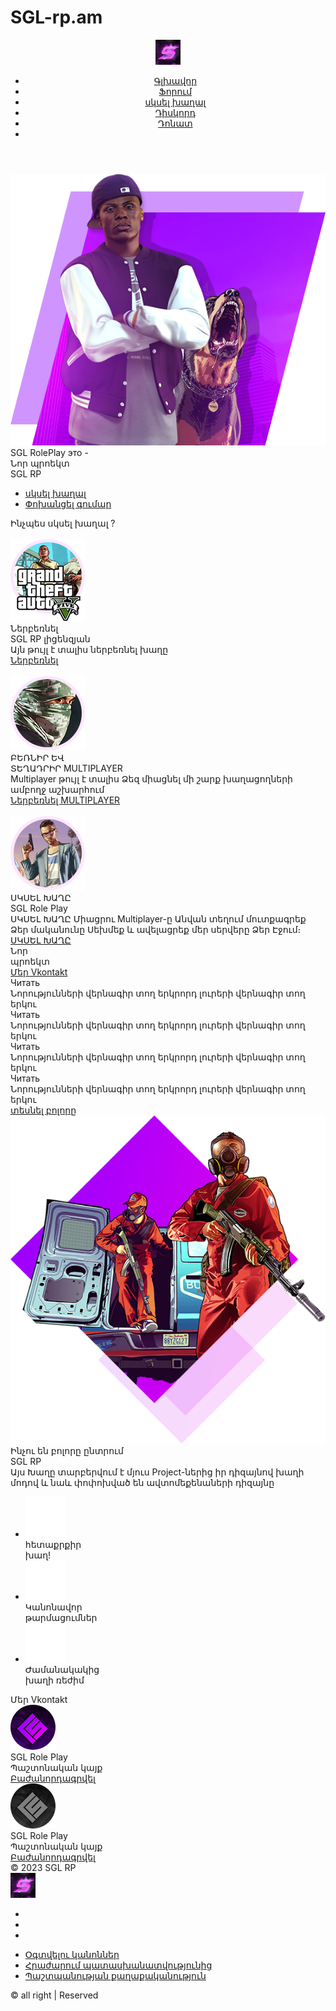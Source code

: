 # SGL-rp.am
<!DOCTYPE html>
<html lang="en">
<head>
<meta charset="UTF-8">
<meta name="viewport" content="width=device-width, initial-scale=1.0">
<meta http-equiv="X-UA-Compatible" content="ie=edge">
<link rel="stylesheet" href="all.css" integrity="sha384-oS3vJWv+0UjzBfQzYUhtDYW+Pj2yciDJxpsK1OYPAYjqT085Qq/1cq5FLXAZQ7Ay" crossorigin="anonymous">
<link rel="stylesheet" href="bootstrap.min.css" integrity="sha384-GJzZqFGwb1QTTN6wy59ffF1BuGJpLSa9DkKMp0DgiMDm4iYMj70gZWKYbI706tWS" crossorigin="anonymous">
<link rel="stylesheet" href="main.css">
<link rel="stylesheet" href="media.css">
<link rel="stylesheet" href="bootstrap.css">
<link rel="icon" type="image/png" sizes="32x32" href="unnamed.jpg">
<title> Գլխավոր- SGL RP</title>
</head>
<body>
<header>
<div class="container">
<div class="row">
<div class="col-lg-2 col-md-2 logo">
<img src="unnamed.jpg" width="40px" height="40px" alt>
</div>
<div class="col-lg-10 col-md-10 menu">
<a href="#" class="mobile_nav">
<span></span>
</a>
<ul class="nav_menu">
<a href><li>Գլխավոր</li></a>
<a href="index (1).html"><li>Ֆորում</li></a>
<a href="http://files.sa-mp.com/sa-mp-0.3.7-install.exe"><li>սկսել խաղալ</li></a>
<a href="https://discord.gg/d5ghNhD3"><li>Դիսկորդ</li></a>
<a href><li>Դոնատ</li></a>
<a href><li class="social"><i class="fab fa-vk"></i></li></a>
</ul>
</div>
</div>
</div>
</header>
<section class="header">
<div class="container">
<div class="row">
<div class="col-lg-12 col-md-12 serverInfo">
<img src="picture_header.png" class="picture" alt>
<div class="nameServer">SGL RolePlay это - <div class="line"></div></div>
<div class="titleBox">
<div class="title">Նոր պրոեկտ <br> <span>SGL RP</span> </div>
<div class="bg"></div>
</div>
<div class="desc col-lg-5 col-md-5">

</div>
<ul class="buttons_list">
<a href class="btn_link">
<li>սկսել խաղալ</li>
</a>
<a href class="btn_link">
<li>Փոխանցել գումար</li>
</a>
</ul>
</div>
</div>
</div>
</section>
<section class="how_to_play">
<div class="container">
<div class="row">
<div class="nameSectionBlock">
<div class="name">Ինչպես սկսել խաղալ ?</div>
<div class="break"></div>
</div>
<div class="col-lg-4 col-md-12 stepBlock oneStep">
<img src="" alt class="step_picture">
<div class="logo">
<img src="icon_one.png" alt>
</div>
<div class="titleStep">
    Ներբեռնել <br> SGL RP լիցենզյան
</div>
<div class="descStep">
    Այն թույլ է տալիս ներբեռնել խաղը
</div>
<div class="footerStep">
<a href="http://files.sa-mp.com/sa-mp-0.3.7-install.exe" class="step_btn"> Ներբեռնել</a>
</div>
</div>
<div class="col-lg-4 col-md-12 stepBlock twoStep">
<img src="" alt class="step_picture">
<div class="logo">
<img src="icon_two.png" alt>
</div>
<div class="titleStep">
    ԲԵՌՆԻՐ ԵՎ <br> ՏԵՂԱԴՐԻՐ
    MULTIPLAYER
</div>
<div class="descStep">
    Multiplayer թույլ է տալիս Ձեզ միացնել մի շարք
    խաղացողների ամբողջ աշխարհում
</div>
<div class="footerStep">
<a href="http://files.sa-mp.com/sa-mp-0.3.7-install.exe" class="step_btn">Ներբեռնել MULTIPLAYER</a>
</div>
</div>
<div class="col-lg-4 col-md-12 stepBlock thereStep">
<img src="" alt class="step_picture">
<div class="logo">
<img src="icon_there.png" alt>
</div>
<div class="titleStep">
    ՍԿՍԵԼ ԽԱՂԸ <br>  SGL Role Play
</div>
<div class="descStep">
    ՍԿՍԵԼ ԽԱՂԸ
    Միացրու Multiplayer-ը
    Անվան տեղում մուտքագրեք Ձեր մականունը
    Սեխմեք  և ավելացրեք
    մեր սերվերը Ձեր Էջում։
</div>
<div class="footerStep">
<a href="#" class="step_btn"> ՍԿՍԵԼ ԽԱՂԸ</a>
</div>
</div>
</div>
</div>
</section>
<section class="news">
<div class="container">
<div class="row">
<div class="headerBlock">
<div class="name">
    Նոր <br> պրոեկտ <div class="break"></div>
</div>
<div class="link">
<a href class="link_vk">Մեր Vkontakt</a>
</div>
</div>
<div class="news_list">
<div class="newsBlock" style="background: url(picture_news.png)">
<div class="hover_block">Читать</div>
<div class="news_name">
    Նորությունների վերնագիր
    տող երկրորդ լուրերի վերնագիր
    տող երկու
</div>
</div>
<div class="newsBlock" style="background: url(picture_news.png)">
<div class="hover_block">Читать</div>
<div class="news_name">
    Նորությունների վերնագիր
    տող երկրորդ լուրերի վերնագիր
    տող երկու
</div>
</div>
<div class="newsBlock" style="background: url(picture_news.png)">
<div class="hover_block">Читать</div>
<div class="news_name">
    Նորությունների վերնագիր
    տող երկրորդ լուրերի վերնագիր
    տող երկու
</div>
</div>
<div class="newsBlock" style="background: url(picture_news.png)">
<div class="hover_block">Читать</div>
<div class="news_name">
    Նորությունների վերնագիր
    տող երկրորդ լուրերի վերնագիր
    տող երկու
</div>
</div>
</div>
<div class="moore_block">
<a href="#" class="moore_link">տեսնել բոլորը</a>
</div>
</div>
</div>
</section>
<section class="why_we">
<div class="container">
<div class="row">
<div class="col-lg-6 col-md-6 picture">
<img src="picture_why.png" alt>
</div>
<div class="col-lg-6 col-md-12 info">
<div class="title">
    Ինչու են բոլորը ընտրում <br> <span>SGL RP</span>
</div>
<div class="desc">
    Այս Խաղը տարբերվում է մյուս Project-ներից իր դիզայնով խաղի մոդով և նաև փոփոխված են ավտոմեքենաների դիզայնը
</div>
<ul class="why_list">
<li>
<div class="icon">
<img src="icon_smile.png" alt>
</div>
<div class="title">
    հետաքրքիր <br> խաղ!
</div>
</li>
<li>
<div class="icon">
<img src="icon_update.png" alt>
</div>
<div class="title">
    Կանոնավոր<br> թարմացումներ 
</div>
</li>
<li>
<div class="icon">
<img src="icon_star.png" alt>
</div>
<div class="title">
    Ժամանակակից <br>խաղի ռեժիմ
</div>
</li>
</ul>
</div>
</div>
</div>
</section>
<section class="social_block">
<div class="container">
<div class="row">
<div class="nameSectionBlock">
<div class="name">Մեր Vkontakt</div>
<div class="break"></div>
</div>
<div class="col-lg-6 col-md-12 groupBlock">
<div class="group">
<div class="content">
<img src="vk_ava.png" alt class="avatar">
<div class="infoGroup">
<div class="name">
SGL Role Play
</div>
<div class="desc">
    Պաշտոնական կայք
</div>
</div>
<a href="https://vk.com/id785725619" class="btn_group">Բաժանորդագրվել</a>
</div>
</div>
</div>
<div class="col-lg-6 col-md-12 groupBlock">
<div class="group">
<div class="content">
<img src="vk_ava_two.png" alt class="avatar">
<div class="infoGroup">
<div class="name">
SGL Role Play
</div>
<div class="desc">
    Պաշտոնական կայք
</div>
</div>
<a href="https://vk.com/id785725619" class="btn_group">Բաժանորդագրվել</a>
</div>
</div>
</div>
</div>
</div>
</section>
<footer>
<div class="top_line"></div>
<div class="footer_content">
<div class="container">
<div class="row">
<div class="col-lg-3 col-md-3 copyright">© 2023 <span>SGL RP</span></div>
<div class="col-lg-6 col-md-6 logo">
<img src="unnamed.jpg" width="40px" height="40px" alt>
</div>
<div class="col-lg-3 col-md-3 social">
<ul class="social_links">
<li><a href="#"><i class="fab fa-youtube"></i></a></li>
<li><a href="#"><i class="fab fa-vk"></i></a></li>
<li><a href="#"><i class="fab fa-discord"></i></a></li>
</ul>
</div>
</div>
</div>
</div>
<div class="footer_menu">
<div class="container">
<div class="row">
<ul class="list_menu col-lg-9 col-md-9">
<li> <a href="#">Օգտվելու կանոններ</a> </li>
<li> <a href="#">Հրաժարում պատասխանատվությունից</a> </li>
<li> <a href="#">Պաշտպանության քաղաքականություն</a> </li>
</ul>
<div class="col-lg-3 col-md-3 infoOrg">
    © all right | Reserved
</div>
</div>
</div>
</div>
</footer>
<script src="jquery.min.js"></script>
<script src="index.js"></script>
</body>
</html>
